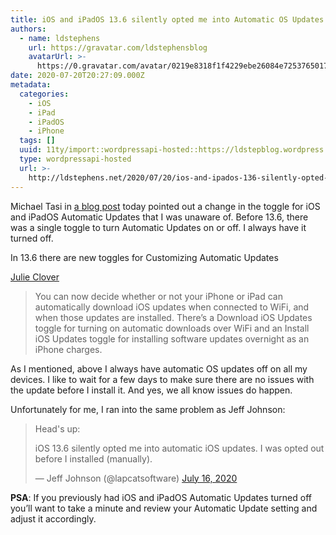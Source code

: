 ```yaml
---
title: iOS and iPadOS 13.6 silently opted me into Automatic OS Updates
authors:
  - name: ldstephens
    url: https://gravatar.com/ldstephensblog
    avatarUrl: >-
      https://0.gravatar.com/avatar/0219e8318f1f4229ebe26084e7253765017f43ca0c631be37dc6d0b8ad6e40a4?s=96&d=identicon&r=G
date: 2020-07-20T20:27:09.000Z
metadata:
  categories:
    - iOS
    - iPad
    - iPadOS
    - iPhone
  tags: []
  uuid: 11ty/import::wordpressapi-hosted::https://ldstepblog.wordpress.com/?p=2311
  type: wordpressapi-hosted
  url: >-
    http://ldstephens.net/2020/07/20/ios-and-ipados-136-silently-opted-me-into-automatic-os-updates/
---
```

Michael Tasi in [a blog post](https://mjtsai.com/blog/2020/07/20/ios-13-6/) today pointed out a change in the toggle for iOS and iPadOS Automatic Updates that I was unaware of. Before 13.6, there was a single toggle to turn Automatic Updates on or off. I always have it turned off.

In 13.6 there are new toggles for Customizing Automatic Updates

[Julie Clover](https://www.macrumors.com/2020/06/09/ios-13-6-automatic-update-download-toggle/)

> You can now decide whether or not your iPhone or iPad can automatically download iOS updates when connected to WiFi, and when those updates are installed. There’s a Download iOS Updates toggle for turning on automatic downloads over WiFi and an Install iOS Updates toggle for installing software updates overnight as an ‌iPhone‌ charges.

As I mentioned, above I always have automatic OS updates off on all my devices. I like to wait for a few days to make sure there are no issues with the update before I install it. And yes, we all know issues do happen.

Unfortunately for me, I ran into the same problem as Jeff Johnson:

> Head's up:  
>   
> iOS 13.6 silently opted me into automatic iOS updates. I was opted out before I installed (manually).
> 
> — Jeff Johnson (@lapcatsoftware) [July 16, 2020](https://twitter.com/lapcatsoftware/status/1283844370395992065?ref_src=twsrc%5Etfw)

**PSA**: If you previously had iOS and iPadOS Automatic Updates turned off you’ll want to take a minute and review your Automatic Update setting and adjust it accordingly.